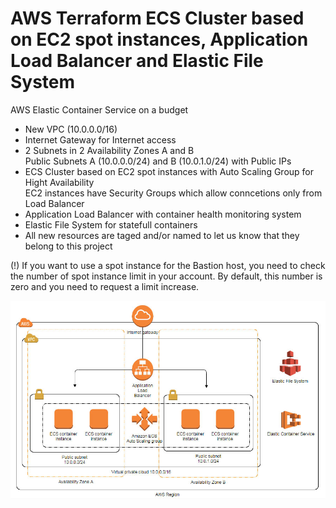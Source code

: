 # AWS Terraform ECS Cluster based on EC2 spot instances, Application Load Balancer and Elastic File System
AWS Elastic Container Service on a budget

* New VPC (10.0.0.0/16)
* Internet Gateway for Internet access
* 2 Subnets in 2 Availability Zones A and B<br>
  Public Subnets A (10.0.0.0/24) and B (10.0.1.0/24) with Public IPs<br>
* ECS Cluster based on EC2 spot instances with Auto Scaling Group for Hight Availability<br>
  EC2 instances have Security Groups which allow conncetions only from Load Balancer<br>
* Application Load Balancer with container health monitoring system
* Elastic File System for statefull containers
* All new resources are taged and/or named to let us know that they belong to this project

(!) If you want to use a spot instance for the Bastion host, you need to check the number of spot instance limit in your account. By default, this number is zero and you need to request a limit increase.

![VPC-Image](https://github.com/georgio-sd/aws-terraform-ecs-cluster/raw/master/aws2.jpg)
